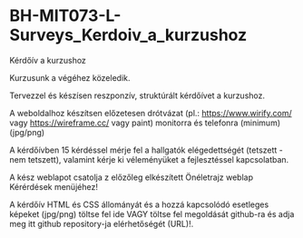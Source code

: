 # BH-MIT073-L-Surveys_Kerdoiv_a_kurzushoz
Kérdőív a kurzushoz

Kurzusunk a végéhez közeledik.

Tervezzel és készísen reszponzív, struktúrált kérdőívet a kurzushoz.

A weboldalhoz készítsen előzetesen drótvázat (pl.: https://www.wirify.com/ vagy https://wireframe.cc/ vagy paint) monitorra és telefonra (minimum) (jpg/png)

A kérdőívben 15 kérdéssel mérje fel a hallgatók elégedettségét (tetszett - nem tetszett), valamint  kérje ki véleményüket a fejlesztéssel kapcsolatban.

A kész weblapot csatolja z előzőleg elkészített Önéletrajz weblap Kérérdések menüjéhez!

A kérdőív HTML és CSS állományát és a hozzá kapcsolódó esetleges képeket (jpg/png) töltse fel ide
VAGY
töltse fel megoldását github-ra és adja meg  itt github repository-ja elérhetőségét (URL)!.
